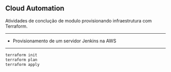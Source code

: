 ## Cloud Automation
Atividades de conclução de modulo provisionando infraestrutura com Terraform.

---

- Provisionamento de um servidor Jenkins na AWS

---
```bash
terraform init
terraform plan
terraform apply
```

